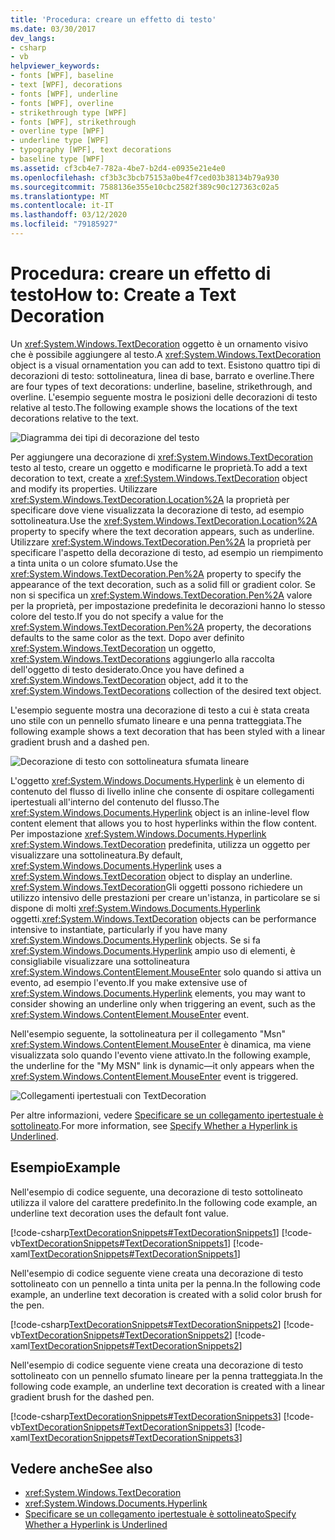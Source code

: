 ```yaml
---
title: 'Procedura: creare un effetto di testo'
ms.date: 03/30/2017
dev_langs:
- csharp
- vb
helpviewer_keywords:
- fonts [WPF], baseline
- text [WPF], decorations
- fonts [WPF], underline
- fonts [WPF], overline
- strikethrough type [WPF]
- fonts [WPF], strikethrough
- overline type [WPF]
- underline type [WPF]
- typography [WPF], text decorations
- baseline type [WPF]
ms.assetid: cf3cb4e7-782a-4be7-b2d4-e0935e21e4e0
ms.openlocfilehash: cf3b3c3bcb75153a0be4f7ced03b38134b79a930
ms.sourcegitcommit: 7588136e355e10cbc2582f389c90c127363c02a5
ms.translationtype: MT
ms.contentlocale: it-IT
ms.lasthandoff: 03/12/2020
ms.locfileid: "79185927"
---
```

# <a name="how-to-create-a-text-decoration"></a><span data-ttu-id="1bef5-102">Procedura: creare un effetto di testo</span><span class="sxs-lookup"><span data-stu-id="1bef5-102">How to: Create a Text Decoration</span></span>
<span data-ttu-id="1bef5-103">Un <xref:System.Windows.TextDecoration> oggetto è un ornamento visivo che è possibile aggiungere al testo.</span><span class="sxs-lookup"><span data-stu-id="1bef5-103">A <xref:System.Windows.TextDecoration> object is a visual ornamentation you can add to text.</span></span> <span data-ttu-id="1bef5-104">Esistono quattro tipi di decorazioni di testo: sottolineatura, linea di base, barrato e overline.</span><span class="sxs-lookup"><span data-stu-id="1bef5-104">There are four types of text decorations: underline, baseline, strikethrough, and overline.</span></span> <span data-ttu-id="1bef5-105">L'esempio seguente mostra le posizioni delle decorazioni di testo relative al testo.</span><span class="sxs-lookup"><span data-stu-id="1bef5-105">The following example shows the locations of the text decorations relative to the text.</span></span>  
  
 ![Diagramma dei tipi di decorazione del testo](./media/how-to-create-a-text-decoration/text-decoration-types.gif)  
  
 <span data-ttu-id="1bef5-107">Per aggiungere una decorazione di <xref:System.Windows.TextDecoration> testo al testo, creare un oggetto e modificarne le proprietà.</span><span class="sxs-lookup"><span data-stu-id="1bef5-107">To add a text decoration to text, create a <xref:System.Windows.TextDecoration> object and modify its properties.</span></span> <span data-ttu-id="1bef5-108">Utilizzare <xref:System.Windows.TextDecoration.Location%2A> la proprietà per specificare dove viene visualizzata la decorazione di testo, ad esempio sottolineatura.</span><span class="sxs-lookup"><span data-stu-id="1bef5-108">Use the <xref:System.Windows.TextDecoration.Location%2A> property to specify where the text decoration appears, such as underline.</span></span> <span data-ttu-id="1bef5-109">Utilizzare <xref:System.Windows.TextDecoration.Pen%2A> la proprietà per specificare l'aspetto della decorazione di testo, ad esempio un riempimento a tinta unita o un colore sfumato.</span><span class="sxs-lookup"><span data-stu-id="1bef5-109">Use the <xref:System.Windows.TextDecoration.Pen%2A> property to specify the appearance of the text decoration, such as a solid fill or gradient color.</span></span> <span data-ttu-id="1bef5-110">Se non si specifica un <xref:System.Windows.TextDecoration.Pen%2A> valore per la proprietà, per impostazione predefinita le decorazioni hanno lo stesso colore del testo.</span><span class="sxs-lookup"><span data-stu-id="1bef5-110">If you do not specify a value for the <xref:System.Windows.TextDecoration.Pen%2A> property, the decorations defaults to the same color as the text.</span></span> <span data-ttu-id="1bef5-111">Dopo aver definito <xref:System.Windows.TextDecoration> un oggetto, <xref:System.Windows.TextDecorations> aggiungerlo alla raccolta dell'oggetto di testo desiderato.</span><span class="sxs-lookup"><span data-stu-id="1bef5-111">Once you have defined a <xref:System.Windows.TextDecoration> object, add it to the <xref:System.Windows.TextDecorations> collection of the desired text object.</span></span>  
  
 <span data-ttu-id="1bef5-112">L'esempio seguente mostra una decorazione di testo a cui è stata creata uno stile con un pennello sfumato lineare e una penna tratteggiata.</span><span class="sxs-lookup"><span data-stu-id="1bef5-112">The following example shows a text decoration that has been styled with a linear gradient brush and a dashed pen.</span></span>  
  
 ![Decorazione di testo con sottolineatura sfumata lineare](./media/how-to-create-a-text-decoration/text-decoration-gradient.png)  
  
 <span data-ttu-id="1bef5-114">L'oggetto <xref:System.Windows.Documents.Hyperlink> è un elemento di contenuto del flusso di livello inline che consente di ospitare collegamenti ipertestuali all'interno del contenuto del flusso.</span><span class="sxs-lookup"><span data-stu-id="1bef5-114">The <xref:System.Windows.Documents.Hyperlink> object is an inline-level flow content element that allows you to host hyperlinks within the flow content.</span></span> <span data-ttu-id="1bef5-115">Per impostazione <xref:System.Windows.Documents.Hyperlink> <xref:System.Windows.TextDecoration> predefinita, utilizza un oggetto per visualizzare una sottolineatura.</span><span class="sxs-lookup"><span data-stu-id="1bef5-115">By default, <xref:System.Windows.Documents.Hyperlink> uses a <xref:System.Windows.TextDecoration> object to display an underline.</span></span> <span data-ttu-id="1bef5-116"><xref:System.Windows.TextDecoration>Gli oggetti possono richiedere un utilizzo intensivo delle prestazioni per creare un'istanza, in particolare se si dispone di molti <xref:System.Windows.Documents.Hyperlink> oggetti.</span><span class="sxs-lookup"><span data-stu-id="1bef5-116"><xref:System.Windows.TextDecoration> objects can be performance intensive to instantiate, particularly if you have many <xref:System.Windows.Documents.Hyperlink> objects.</span></span> <span data-ttu-id="1bef5-117">Se si fa <xref:System.Windows.Documents.Hyperlink> ampio uso di elementi, è consigliabile visualizzare una sottolineatura <xref:System.Windows.ContentElement.MouseEnter> solo quando si attiva un evento, ad esempio l'evento.</span><span class="sxs-lookup"><span data-stu-id="1bef5-117">If you make extensive use of <xref:System.Windows.Documents.Hyperlink> elements, you may want to consider showing an underline only when triggering an event, such as the <xref:System.Windows.ContentElement.MouseEnter> event.</span></span>  
  
 <span data-ttu-id="1bef5-118">Nell'esempio seguente, la sottolineatura per il collegamento "Msn" <xref:System.Windows.ContentElement.MouseEnter> è dinamica, ma viene visualizzata solo quando l'evento viene attivato.</span><span class="sxs-lookup"><span data-stu-id="1bef5-118">In the following example, the underline for the "My MSN" link is dynamic—it only appears when the <xref:System.Windows.ContentElement.MouseEnter> event is triggered.</span></span>  
  
 ![Collegamenti ipertestuali con TextDecoration](./media/how-to-create-a-text-decoration/text-decorations-hyperlinks.png)  

 <span data-ttu-id="1bef5-120">Per altre informazioni, vedere [Specificare se un collegamento ipertestuale è sottolineato](how-to-specify-whether-a-hyperlink-is-underlined.md).</span><span class="sxs-lookup"><span data-stu-id="1bef5-120">For more information, see [Specify Whether a Hyperlink is Underlined](how-to-specify-whether-a-hyperlink-is-underlined.md).</span></span>  
  
## <a name="example"></a><span data-ttu-id="1bef5-121">Esempio</span><span class="sxs-lookup"><span data-stu-id="1bef5-121">Example</span></span>  
 <span data-ttu-id="1bef5-122">Nell'esempio di codice seguente, una decorazione di testo sottolineato utilizza il valore del carattere predefinito.</span><span class="sxs-lookup"><span data-stu-id="1bef5-122">In the following code example, an underline text decoration uses the default font value.</span></span>  
  
 [!code-csharp[TextDecorationSnippets#TextDecorationSnippets1](~/samples/snippets/csharp/VS_Snippets_Wpf/TextDecorationSnippets/CSharp/Window1.xaml.cs#textdecorationsnippets1)]
 [!code-vb[TextDecorationSnippets#TextDecorationSnippets1](~/samples/snippets/visualbasic/VS_Snippets_Wpf/TextDecorationSnippets/visualbasic/window1.xaml.vb#textdecorationsnippets1)]
 [!code-xaml[TextDecorationSnippets#TextDecorationSnippets1](~/samples/snippets/csharp/VS_Snippets_Wpf/TextDecorationSnippets/CSharp/Window1.xaml#textdecorationsnippets1)]  
  
 <span data-ttu-id="1bef5-123">Nell'esempio di codice seguente viene creata una decorazione di testo sottolineato con un pennello a tinta unita per la penna.</span><span class="sxs-lookup"><span data-stu-id="1bef5-123">In the following code example, an underline text decoration is created with a solid color brush for the pen.</span></span>  
  
 [!code-csharp[TextDecorationSnippets#TextDecorationSnippets2](~/samples/snippets/csharp/VS_Snippets_Wpf/TextDecorationSnippets/CSharp/Window1.xaml.cs#textdecorationsnippets2)]
 [!code-vb[TextDecorationSnippets#TextDecorationSnippets2](~/samples/snippets/visualbasic/VS_Snippets_Wpf/TextDecorationSnippets/visualbasic/window1.xaml.vb#textdecorationsnippets2)]
 [!code-xaml[TextDecorationSnippets#TextDecorationSnippets2](~/samples/snippets/csharp/VS_Snippets_Wpf/TextDecorationSnippets/CSharp/Window1.xaml#textdecorationsnippets2)]  
  
 <span data-ttu-id="1bef5-124">Nell'esempio di codice seguente viene creata una decorazione di testo sottolineato con un pennello sfumato lineare per la penna tratteggiata.</span><span class="sxs-lookup"><span data-stu-id="1bef5-124">In the following code example, an underline text decoration is created with a linear gradient brush for the dashed pen.</span></span>  
  
 [!code-csharp[TextDecorationSnippets#TextDecorationSnippets3](~/samples/snippets/csharp/VS_Snippets_Wpf/TextDecorationSnippets/CSharp/Window1.xaml.cs#textdecorationsnippets3)]
 [!code-vb[TextDecorationSnippets#TextDecorationSnippets3](~/samples/snippets/visualbasic/VS_Snippets_Wpf/TextDecorationSnippets/visualbasic/window1.xaml.vb#textdecorationsnippets3)]
 [!code-xaml[TextDecorationSnippets#TextDecorationSnippets3](~/samples/snippets/csharp/VS_Snippets_Wpf/TextDecorationSnippets/CSharp/Window1.xaml#textdecorationsnippets3)]  
  
## <a name="see-also"></a><span data-ttu-id="1bef5-125">Vedere anche</span><span class="sxs-lookup"><span data-stu-id="1bef5-125">See also</span></span>

- <xref:System.Windows.TextDecoration>
- <xref:System.Windows.Documents.Hyperlink>
- [<span data-ttu-id="1bef5-126">Specificare se un collegamento ipertestuale è sottolineato</span><span class="sxs-lookup"><span data-stu-id="1bef5-126">Specify Whether a Hyperlink is Underlined</span></span>](how-to-specify-whether-a-hyperlink-is-underlined.md)
